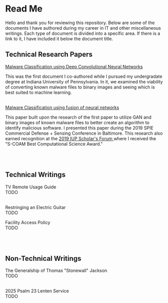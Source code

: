 <h1>Read Me</h1>
<p>Hello and thank you for reviewing this repository. Below are some of the documents I have authored during my career in IT and other miscellaneous writings. 
Each type of document is divided into a specific area. If there is a link to it, I have included it below the document title. </p>

<h2>Technical Research Papers</h2>

<a href ="https://ieeexplore.ieee.org/abstract/document/8707429"> Malware Classification using Deep Convolutional Neural Networks </a>
<p>This was the first document I co-authored while I pursued my undergradate degree at Indiana University of Pennsylvania. In it, we examined the viability of converting known malware files to binary images and seeing which is best suited to machine learning.  </p> <br>

<a href ="https://www.spiedigitallibrary.org/conference-proceedings-of-spie/11013/110130X/Malware-and-social-engineering-attacks-on-healthcare/10.1117/12.2533344.short"> 
Malware Classification using fusion of neural networks</a>
<p>This paper built upon the research of the first paper to utilize GAN and binary images of known malware files to better create an algorithm to identify malicious software. I presented this paper during the 2019 SPIE Commercial Defense + Sensing Conference in Baltimore. This research also earned recognition  at the <a href="https://www.iup.edu/scholars-forum/awards/2019-award-winners.html"> 2019 IUP Scholar's Forum </a> where I received the "S-COAM Best Computational Science Award." </p>

<br><br>

<h2>Technical Writings</h2>
TV Remote Usage Guide <br/>
TODO <br/><br/>

Restringing an Electric Guitar <br/>
TODO <br/>

Facility Access Policy <br/>
TODO <br/> <br/>

<br>

<h2>Non-Technical Writings</h2>
The Generalship of Thomas "Stonewall" Jackson <br/>
TODO <br/><br/>

2025 Psalm 23 Lenten Service <br/>
TODO


